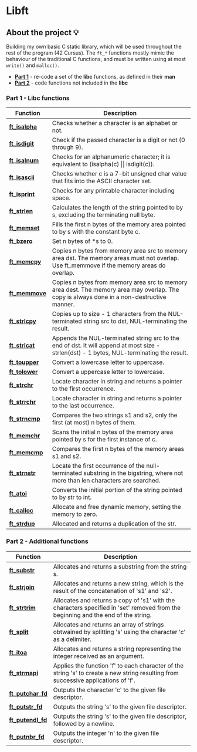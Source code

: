 # Libft

## About the project 💡 

 Building my own basic C static library, which will be used throughout the rest of the program (42 Cursus). The ```ft_*``` functions mostly mimic the behaviour of the traditional C functions, and must be written using at most ```write()``` and ```malloc()```.
 
* [**Part 1**](#part-1---libc-functions) - re-code a set of the **libc** functions, as defined in their **man**
* [**Part 2**](#part-2---additional-functions) - code functions not included in the **libc**
 
 ### Part 1 - Libc functions
| Function | Description |
| --- | --- |
| [**ft_isalpha**](https://github.com/meritissimo1/libft/blob/master/ft_isalpha.c) | Checks whether a character is an alphabet or not. |
| [**ft_isdigit**](https://github.com/meritissimo1/libft/blob/master/ft_isdigit.c) | Check if the passed character is a digit or not (0 through 9). |
| [**ft_isalnum**](https://github.com/meritissimo1/libft/blob/master/ft_isalnum.c) | Checks for an alphanumeric character; it is equivalent to (isalpha(c) \|\| isdigit(c)). |
| [**ft_isascii**](https://github.com/meritissimo1/libft/blob/master/ft_isascii.c) | Checks whether c is a 7-bit unsigned char value that fits into the ASCII character set. |
| [**ft_isprint**](https://github.com/meritissimo1/libft/blob/master/ft_isprint.c) | Checks for any printable character including space. |
| [**ft_strlen**](https://github.com/meritissimo1/libft/blob/master/ft_strlen.c) | Calculates the length of the string pointed to by s, excluding the terminating null byte. |
| [**ft_memset**](https://github.com/meritissimo1/libft/blob/master/ft_memset.c) | Fills the first n bytes of the memory area pointed to by s with the constant byte c. |
| [**ft_bzero**](https://github.com/meritissimo1/libft/blob/master/ft_bzero.c) | Set n bytes of *s to 0. |
| [**ft_memcpy**](https://github.com/meritissimo1/libft/blob/master/ft_memcpy.c) | Copies n bytes from memory area src to memory area dst. The memory areas must not overlap. Use ft_memmove if the memory areas do overlap. |
| [**ft_memmove**](https://github.com/meritissimo1/libft/blob/master/ft_memmove.c) | Copies n bytes from memory area src to memory area dest. The memory area may overlap. The copy is always done in a non-destructive manner. |
| [**ft_strlcpy**](https://github.com/meritissimo1/libft/blob/master/ft_strlcpy.c) | Copies up to size - 1 characters from the NUL-terminated string src to dst, NUL-terminating the result. |
| [**ft_strlcat**](https://github.com/meritissimo1/libft/blob/master/ft_strlcat.c) | Appends the NUL-terminated string src to the end of dst. It will append at most size - strlen(dst) - 1 bytes, NUL-terminating the result. |
| [**ft_toupper**](https://github.com/meritissimo1/libft/blob/master/ft_toupper.c) | Convert a lowercase letter to uppercase. |
| [**ft_tolower**](https://github.com/meritissimo1/libft/blob/master/ft_tolower.c) | Convert a uppercase letter to lowercase. |
| [**ft_strchr**](https://github.com/meritissimo1/libft/blob/master/ft_strchr.c) | Locate character in string and returns a pointer to the first occurrence. |
| [**ft_strrchr**](https://github.com/meritissimo1/libft/blob/master/ft_strrchr.c) | Locate character in string and returns a pointer to the last occurrence. |
| [**ft_strncmp**](https://github.com/meritissimo1/libft/blob/master/ft_strncmp.c) | Compares the two strings s1 and s2, only the first (at most) n bytes of them. |
| [**ft_memchr**](https://github.com/meritissimo1/libft/blob/master/ft_memchr.c) | Scans the initial n bytes of the memory area pointed by s for the first instance of c. |
| [**ft_memcmp**](https://github.com/meritissimo1/libft/blob/master/ft_memcmp.c) | Compares the first n bytes of the memory areas s1 and s2. |
| [**ft_strnstr**](https://github.com/meritissimo1/libft/blob/master/ft_strnstr.c) | Locate the first occurrence of the null-terminated substring in the bigstring, where not more than len characters are searched. |
| [**ft_atoi**](https://github.com/meritissimo1/libft/blob/master/ft_atoi.c) | Converts the initial portion of the string pointed to by str to int. |
| [**ft_calloc**](https://github.com/meritissimo1/libft/blob/master/ft_calloc.c) | Allocate and free dynamic memory, setting the memory to zero. |
| [**ft_strdup**](https://github.com/meritissimo1/libft/blob/master/ft_strdup.c) | Allocated and returns a duplication of the str. |

### Part 2 - Additional functions

| Function | Description |
| --- | --- |
| [**ft_substr**](https://github.com/meritissimo1/libft/blob/master/ft_substr.c) |  Allocates and returns a substring from the string s. |
| [**ft_strjoin**](https://github.com/meritissimo1/libft/blob/master/ft_strjoin.c) | Allocates and returns a new string, which is the result of the concatenation of 's1' and 's2'. |
| [**ft_strtrim**](https://github.com/meritissimo1/libft/blob/master/ft_strtrim.c) | Allocates and returns a copy of 's1' with the characters specified in 'set' removed from the beginning and the end of the string. |
| [**ft_split**](https://github.com/meritissimo1/libft/blob/master/ft_split.c) | Allocates and returns an array of strings obtwained by splitting 's' using the character 'c' as a delimiter. |
| [**ft_itoa**](https://github.com/meritissimo1/libft/blob/master/ft_itoa.c) | Allocates and returns a string representing the integer received as an argument. |
| [**ft_strmapi**](https://github.com/meritissimo1/libft/blob/master/ft_strmapi.c) | Applies the function 'f' to each character of the string 's' to create a new string resulting from successive applications of 'f'. |
| [**ft_putchar_fd**](https://github.com/meritissimo1/libft/blob/master/ft_putchar_fd.c) | Outputs the character 'c' to the given file descriptor. |
| [**ft_putstr_fd**](https://github.com/meritissimo1/libft/blob/master/ft_putstr_fd.c) | Outputs the string 's' to the given file descriptor. |
| [**ft_putendl_fd**](https://github.com/meritissimo1/libft/blob/master/ft_putendl_fd.c) | Outputs the string 's' to the given file descriptor, followed by a newline. |
| [**ft_putnbr_fd**](https://github.com/meritissimo1/libft/blob/master/ft_putnbr_fd.c) | Outputs the integer 'n' to the given file descriptor. |
